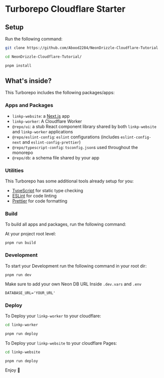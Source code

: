 # Turborepo Cloudflare Starter

## Setup

Run the following command:

```sh
git clone https://github.com/Abood2284/NeonDrizzle-Cloudflare-Tutorial.git
```

```sh
cd NeonDrizzle-Cloudflare-Tutorial/
```

```sh
pnpm install
```


## What's inside?

This Turborepo includes the following packages/apps:

### Apps and Packages

- `linkp-website`: a [Next.js](https://nextjs.org/) app
- `linkp-worker`: A Cloudflare Worker
- `@repo/ui`: a stub React component library shared by both `linkp-website` and `linkp-worker` applications
- `@repo/eslint-config`: `eslint` configurations (includes `eslint-config-next` and `eslint-config-prettier`)
- `@repo/typescript-config`: `tsconfig.json`s used throughout the monorepo
- `@repo/db`: a schema file shared by your app


### Utilities

This Turborepo has some additional tools already setup for you:

- [TypeScript](https://www.typescriptlang.org/) for static type checking
- [ESLint](https://eslint.org/) for code linting
- [Prettier](https://prettier.io) for code formatting

### Build

To build all apps and packages, run the following command:

At your project root level:

```
pnpm run build
```

### Development 

To start your Development run the following command in your root dir:

```
pnpm run dev
```

Make sure to add your own Neon DB URL Inside `.dev.vars` and `.env`

`DATABASE_URL='YOUR_URL'`


### Deploy 

To Deploy your `linkp-worker` to your cloudflare:


```sh
cd linkp-worker
```
```sh
pnpm run deploy
```

To Deploy your `linkp-website` to your cloudflare Pages:

```sh
cd linkp-website
```
```sh
pnpm run deploy
```

Enjoy 🫰